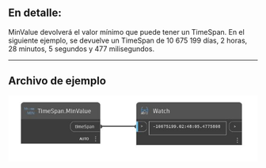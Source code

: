 ## En detalle:
MinValue devolverá el valor mínimo que puede tener un TimeSpan. En el siguiente ejemplo, se devuelve un TimeSpan de 10 675 199 días, 2 horas, 28 minutos, 5 segundos y 477 milisegundos.
___
## Archivo de ejemplo

![MinValue](./DSCore.TimeSpan.MinValue_img.jpg)

